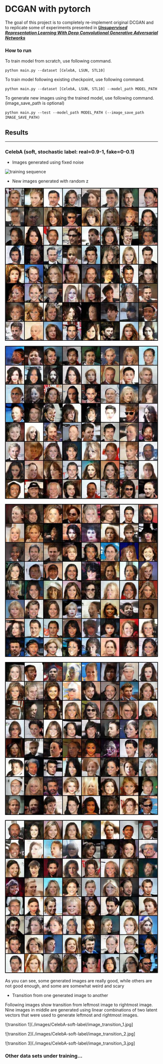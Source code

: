# DCGAN with pytorch

The goal of this project is to completely re-implement original DCGAN and to replicate some of experiments presented in [_**Unsupervised Representation Learning With Deep Convolutional Generative Adversarial Networks**_](https://arxiv.org/abs/1511.06434)



### How to run

To train model from scratch, use following command.

```
python main.py --dataset [CelebA, LSUN, STL10]
```

To train model following existing checkpoint, use following command.

```
python main.py --dataset [CelebA, LSUN, STL10] --model_path MODEL_PATH
```



To generate new images using the trained model, use following command. (image_save_path is optional)

```
python main.py --test --model_path MODEL_PATH (--image_save_path IMAGE_SAVE_PATH)
```



## Results

----------------------------------------------------------

### CelebA (soft, stochastic label: real=0.9-1, fake=0-0.1)

* Images generated using fixed noise

![training sequence](./images/CelebA-soft-label/CelebA-epoch-20-soft.gif)

* New images generated with random z

![final_image_after_20_1](./images/CelebA-soft-label/final_image_after_20_1.jpg)

![final_image_after_20_2](./images/CelebA-soft-label/final_image_after_20_2.jpg)

![final_image_after_20_3](./images/CelebA-soft-label/final_image_after_20_3.jpg)

![final_image_after_20_4](./images/CelebA-soft-label/final_image_after_20_4.jpg)

![final_image_after_20_5](./images/CelebA-soft-label/final_image_after_20_5.jpg)

As you can see, some generated images are really good, while others are not good enough, and some are somewhat weird and scary

* Transition from one generated image to another

Following images show transition from leftmost image to rightmost image. Nine images in middle are generated using linear combinations of two latent vectors that were used to generate leftmost and rightmost images.

![transition 1](./images/CelebA-soft-label/image_transition_1.jpg]

![transition 2](./images/CelebA-soft-label/image_transition_2.jpg]

![transition 3](./images/CelebA-soft-label/image_transition_3.jpg]


### Other data sets under training...
